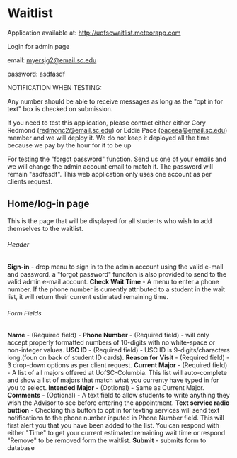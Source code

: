 # Waitlist
Application available at: http://uofscwaitlist.meteorapp.com

Login for admin page

email: myersjg2@email.sc.edu

password: asdfasdf

NOTIFICATION WHEN TESTING:

Any number should be able to receive messages as long as the "opt in for text" box is checked on submission.

If you need to test this application, please contact either either Cory Redmond (redmonc2@email.sc.edu) or Eddie Pace (paceea@email.sc.edu) member and we will deploy it. We do not keep it deployed all the time because we pay by the hour for it to be up

For testing the "forgot password" function. Send us one of your emails and we will change the admin account email to match it. The password will remain "asdfasdf". This web application only uses one account as per clients request.

## Home/log-in page
This is the page that will be displayed for all students who wish to add themselves to the waitlist. 
###### Header
**Sign-in** - drop menu to sign in to the admin account using the valid e-mail and password. a "forgot password" funciton is also provided to send to the valid admin e-mail account.
**Check Wait Time** - A menu to enter a phone number. If the phone number is currently attributed to a student in the wait list, it will return their current estimated remaining time.

###### Form Fields
**Name** - (Required field) - 
**Phone Number** - (Required field) - will only accept properly formatted numbers of 10-digits with no white-space or non-integer values.
**USC ID** - (Required field) - USC ID is 9-digits/characters long.(foun on back of student ID cards).
**Reason for Visit** - (Required field) - 3 drop-down options as per client request.
**Current Major** - (Required field) - A list of all majors offered at UofSC-Columbia. This list will auto-complete and show a list of majors that match what you currenty have typed in for you to select. 
**Intended Major** - (Optional) - Same as Current Major.
**Comments** - (Optional) - A text field to allow students to write anything they wish the Advisor to see before entering the appointment.
**Text service radio buttion** - Checking this button to opt in for texting services will send text notifications to the phone number inputed in Phone Number field. This will first alert you that you have been added to the list. You can respond with either "Time" to get your current estimated remaining wait time or respond "Remove" to be removed form the waitlist. 
**Submit** - submits form to database
